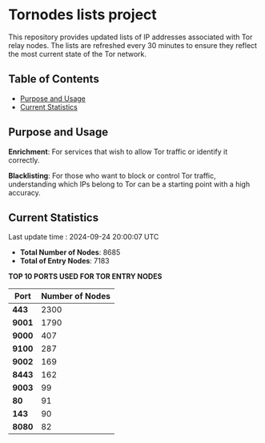 # Tornodes lists project

This repository provides updated lists of IP addresses associated with Tor relay nodes. The lists are refreshed every 30 minutes to ensure they reflect the most current state of the Tor network.

## Table of Contents

- [Purpose and Usage](#purpose-and-usage)
- [Current Statistics](#current-statistics)


## Purpose and Usage

**Enrichment**: For services that wish to allow Tor traffic or identify it correctly.

**Blacklisting**: For those who want to block or control Tor traffic, understanding which IPs belong to Tor can be a starting point with a high accuracy.

## Current Statistics

Last update time : 2024-09-24 20:00:07 UTC

- **Total Number of Nodes**: 8685
- **Total of Entry Nodes**: 7183

**TOP 10 PORTS USED FOR TOR ENTRY NODES**

| **Port** | **Number of Nodes** |
|------|-----------------|
| **443**   | 2300  |
| **9001**   | 1790  |
| **9000**   | 407  |
| **9100**   | 287  |
| **9002**   | 169  |
| **8443**   | 162  |
| **9003**   | 99  |
| **80**   | 91  |
| **143**   | 90  |
| **8080**   | 82  |

